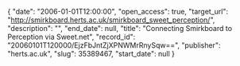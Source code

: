 {
  "date": "2006-01-01T12:00:00", 
  "open_access": true, 
  "target_url": "http://smirkboard.herts.ac.uk/smirkboard_sweet_perception/", 
  "description": "", 
  "end_date": null, 
  "title": "Connecting Smirkboard to Perception via Sweet.net", 
  "record_id": "20060101T120000/EjzFbJntZjXPNWMrRnySqw==", 
  "publisher": "herts.ac.uk", 
  "slug": 35389467, 
  "start_date": null
}

